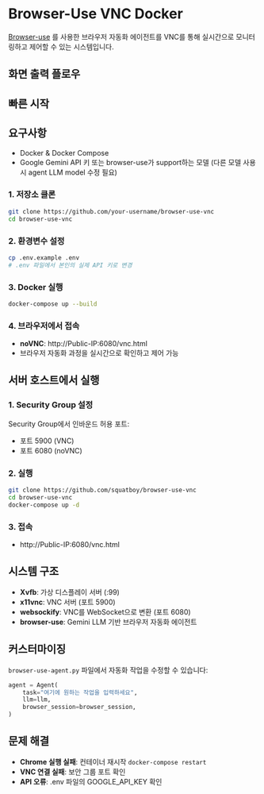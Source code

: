 # Browser-Use VNC Docker

[Browser-use](https://github.com/browser-use/browser-use) 를 사용한 브라우저 자동화 에이전트를 VNC를 통해 실시간으로 모니터링하고 제어할 수 있는 시스템입니다.

## 화면 출력 플로우


## 빠른 시작

## 요구사항
- Docker & Docker Compose
- Google Gemini API 키 또는 browser-use가 support하는 모델 (다른 모델 사용 시 agent LLM model 수정 필요)

### 1. 저장소 클론
```bash
git clone https://github.com/your-username/browser-use-vnc
cd browser-use-vnc
```

### 2. 환경변수 설정
```bash
cp .env.example .env
# .env 파일에서 본인의 실제 API 키로 변경
```

### 3. Docker 실행
```bash
docker-compose up --build
```

### 4. 브라우저에서 접속
- **noVNC**: http://Public-IP:6080/vnc.html
- 브라우저 자동화 과정을 실시간으로 확인하고 제어 가능

## 서버 호스트에서 실행

### 1. Security Group 설정
Security Group에서 인바운드 허용 포트:
- 포트 5900 (VNC)
- 포트 6080 (noVNC)

### 2. 실행
```bash
git clone https://github.com/squatboy/browser-use-vnc
cd browser-use-vnc
docker-compose up -d
```

### 3. 접속
- http://Public-IP:6080/vnc.html

## 시스템 구조

- **Xvfb**: 가상 디스플레이 서버 (:99)
- **x11vnc**: VNC 서버 (포트 5900)
- **websockify**: VNC를 WebSocket으로 변환 (포트 6080)
- **browser-use**: Gemini LLM 기반 브라우저 자동화 에이전트

## 커스터마이징

`browser-use-agent.py` 파일에서 자동화 작업을 수정할 수 있습니다:

```python
agent = Agent(
    task="여기에 원하는 작업을 입력하세요",
    llm=llm,
    browser_session=browser_session,
)
```

## 문제 해결

- **Chrome 실행 실패**: 컨테이너 재시작 `docker-compose restart`
- **VNC 연결 실패**: 보안 그룹 포트 확인
- **API 오류**: .env 파일의 GOOGLE_API_KEY 확인